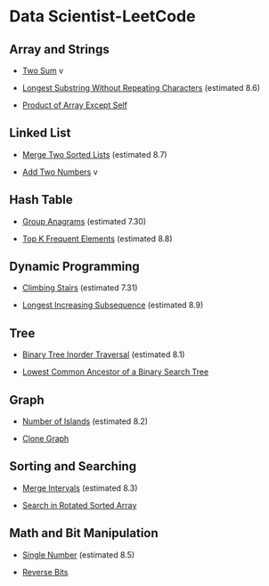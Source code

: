 # Data Scientist-LeetCode

## Array and Strings

- [Two Sum](https://leetcode.com/problems/two-sum/) v

- [Longest Substring Without Repeating Characters](https://leetcode.com/problems/longest-substring-without-repeating-characters/)  (estimated 8.6)

- [Product of Array Except Self](https://leetcode.com/problems/product-of-array-except-self/)

## Linked List

- [Merge Two Sorted Lists](https://leetcode.com/problems/merge-two-sorted-lists/) (estimated 8.7)

- [Add Two Numbers](https://leetcode.com/problems/add-two-numbers/) v

## Hash Table

- [Group Anagrams](https://leetcode.com/problems/group-anagrams/) (estimated 7.30)

- [Top K Frequent Elements](https://leetcode.com/problems/top-k-frequent-elements/) (estimated 8.8)

## Dynamic Programming

- [Climbing Stairs](https://leetcode.com/problems/climbing-stairs/) (estimated 7.31)

- [Longest Increasing Subsequence](https://leetcode.com/problems/longest-increasing-subsequence/) (estimated 8.9)

## Tree

- [Binary Tree Inorder Traversal](https://leetcode.com/problems/binary-tree-inorder-traversal/) (estimated 8.1)

- [Lowest Common Ancestor of a Binary Search Tree](https://leetcode.com/problems/lowest-common-ancestor-of-a-binary-search-tree/) 

## Graph

- [Number of Islands](https://leetcode.com/problems/number-of-islands/) (estimated 8.2)

- [Clone Graph](https://leetcode.com/problems/clone-graph/)

## Sorting and Searching

- [Merge Intervals](https://leetcode.com/problems/merge-intervals/) (estimated 8.3)

- [Search in Rotated Sorted Array](https://leetcode.com/problems/search-in-rotated-sorted-array/)

## Math and Bit Manipulation

- [Single Number](https://leetcode.com/problems/single-number/) (estimated 8.5)

- [Reverse Bits](https://leetcode.com/problems/reverse-bits/) 
